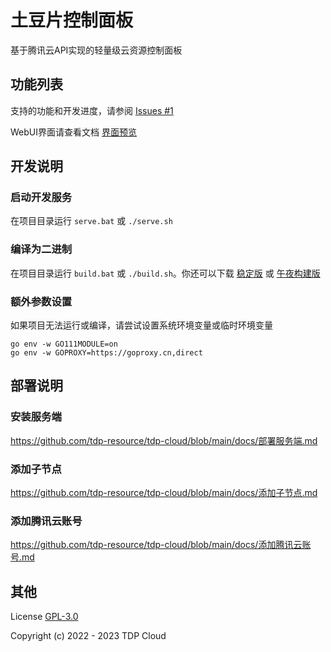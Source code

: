 # 土豆片控制面板

基于腾讯云API实现的轻量级云资源控制面板

##  功能列表

支持的功能和开发进度，请参阅 [Issues #1](https://github.com/tdp-resource/tdp-cloud/issues/1)

WebUI界面请查看文档 [界面预览](https://github.com/tdp-resource/tdp-cloud/blob/main/docs/界面预览.md)

## 开发说明

### 启动开发服务

在项目目录运行  `serve.bat` 或 `./serve.sh`

### 编译为二进制

在项目目录运行 `build.bat` 或 `./build.sh`。你还可以下载 [稳定版](https://github.com/tdp-resource/tdp-cloud/releases) 或 [午夜构建版](http://curl.rpc.im/?dir=/tdp-cloud)

### 额外参数设置

如果项目无法运行或编译，请尝试设置系统环境变量或临时环境变量

```shell
go env -w GO111MODULE=on
go env -w GOPROXY=https://goproxy.cn,direct
```

## 部署说明

### 安装服务端

https://github.com/tdp-resource/tdp-cloud/blob/main/docs/部署服务端.md

### 添加子节点

https://github.com/tdp-resource/tdp-cloud/blob/main/docs/添加子节点.md

### 添加腾讯云账号

https://github.com/tdp-resource/tdp-cloud/blob/main/docs/添加腾讯云账号.md

## 其他

License [GPL-3.0](https://opensource.org/licenses/GPL-3.0)

Copyright (c) 2022 - 2023 TDP Cloud
